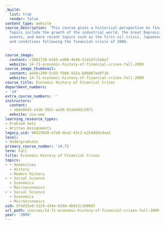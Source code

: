 ```yaml
---
_build:
  list: true
  render: false
content_type: website
course_description: 'This course gives a historical perspective on financial panics.
  Topics include the growth of the industrial world, the Great Depression and surrounding
  events, and more recent topics such as the first oil crisis, Japanese stagnation,
  and conditions following the financial crisis of 2008.

  '
course_image:
  content: c3002738-b1b5-ed60-4b46-51414fc5e6a7
  website: 14-71-economic-history-of-financial-crises-fall-2009
course_image_thumbnail:
  content: ae4bc290-5c83-fb00-912a-b0b867ad9f16
  website: 14-71-economic-history-of-financial-crises-fall-2009
course_title: Economic History of Financial Crises
department_numbers:
- '14'
extra_course_numbers: ''
instructors:
  content:
  - ebde8643-1410-392c-ea39-02a5e01c2971
  website: ocw-www
learning_resource_types:
- Problem Sets
- Written Assignments
legacy_uid: 98d25020-e7e8-dea2-43c2-e254dd2c4aa2
level:
- Undergraduate
primary_course_number: '14.71'
term: Fall
title: Economic History of Financial Crises
topics:
- - Humanities
  - History
  - Modern History
- - Social Science
  - Economics
  - Macroeconomics
- - Social Science
  - Economics
  - Microeconomics
uid: 9f4d15a9-5129-434e-b264-4b622c1800d7
url_path: courses/14-71-economic-history-of-financial-crises-fall-2009
year: '2009'
---
```

